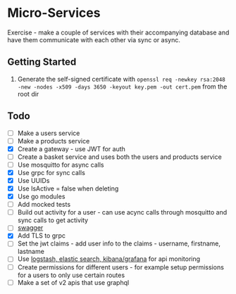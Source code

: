 # Micro-Services
Exercise - make a couple of services with their accompanying database and have them communicate with each other via sync or async.

## Getting Started
1. Generate the self-signed certificate with `openssl req -newkey rsa:2048 -new -nodes -x509 -days 3650 -keyout key.pem -out cert.pem` from the root dir

## Todo
- [ ] Make a users service
- [ ] Make a products service
- [x] Create a gateway - use JWT for auth
- [ ] Create a basket service and uses both the users and products service
- [ ] Use mosquitto for async calls
- [x] Use grpc for sync calls
- [x] Use UUIDs
- [x] Use IsActive = false when deleting
- [x] Use go modules
- [ ] Add mocked tests
- [ ] Build out activity for a user - can use acync calls through mosquitto and sync calls to get activity
- [ ] [swagger](https://github.com/go-swagger/go-swagger)
- [x] Add TLS to grpc
- [ ] Set the jwt claims - add user info to the claims - username, firstname, lastname
- [ ] Use [logstash, elastic search, kibana/grafana](https://github.com/deviantony/docker-elk) for api monitoring
- [ ] Create permissions for different users - for example setup permissions for a users to only use certain routes
- [ ] Make a set of v2 apis that use graphql
